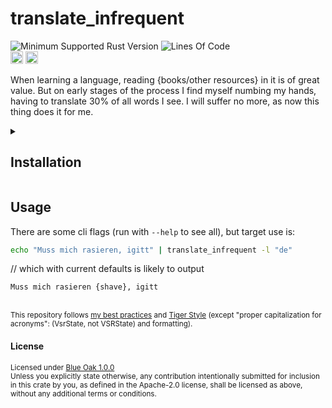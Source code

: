 # translate_infrequent
![Minimum Supported Rust Version](https://img.shields.io/badge/python-3.12.9+-ab6000.svg)
![Lines Of Code](https://img.shields.io/badge/LoC-248-lightblue)
<br>
[<img alt="ci errors" src="https://img.shields.io/github/actions/workflow/status/valeratrades/translate_infrequent/errors.yml?branch=master&style=for-the-badge&style=flat-square&label=errors&labelColor=420d09" height="20">](https://github.com/valeratrades/translate_infrequent/actions?query=branch%3Amaster) <!--NB: Won't find it if repo is private-->
[<img alt="ci warnings" src="https://img.shields.io/github/actions/workflow/status/valeratrades/translate_infrequent/warnings.yml?branch=master&style=for-the-badge&style=flat-square&label=warnings&labelColor=d16002" height="20">](https://github.com/valeratrades/translate_infrequent/actions?query=branch%3Amaster) <!--NB: Won't find it if repo is private-->

When learning a language, reading {books/other resources} in it is of great value. But on early stages of the process I find myself numbing my hands, having to translate 30% of all words I see. I will suffer no more, as now this thing does it for me.

<!-- markdownlint-disable -->
<details>
  <summary>
    <h2>Installation</h2>
  </summary>
  <pre>
    <code class="language-sh">alias translate_infrequent='nix run "github:valeratrades/translate_infrequent"'</code></pre>
</details>
<!-- markdownlint-restore -->


## Usage
There are some cli flags (run with `--help` to see all), but target use is:
```sh
echo "Muss mich rasieren, igitt" | translate_infrequent -l "de"
```
// which with current defaults is likely to output
```
Muss mich rasieren {shave}, igitt
```



<br>

<sup>
	This repository follows <a href="https://github.com/valeratrades/.github/tree/master/best_practices">my best practices</a> and <a href="https://github.com/tigerbeetle/tigerbeetle/blob/main/docs/TIGER_STYLE.md">Tiger Style</a> (except "proper capitalization for acronyms": (VsrState, not VSRState) and formatting).
</sup>

#### License

<sup>
	Licensed under <a href="LICENSE">Blue Oak 1.0.0</a>
</sup>

<br>

<sub>
	Unless you explicitly state otherwise, any contribution intentionally submitted
for inclusion in this crate by you, as defined in the Apache-2.0 license, shall
be licensed as above, without any additional terms or conditions.
</sub>
